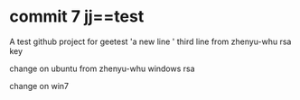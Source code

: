 commit 7
jj==test
====

A test github project for geetest
'a new line ' 
third line 
from zhenyu-whu rsa key

change on ubuntu
from zhenyu-whu windows rsa


change on win7

